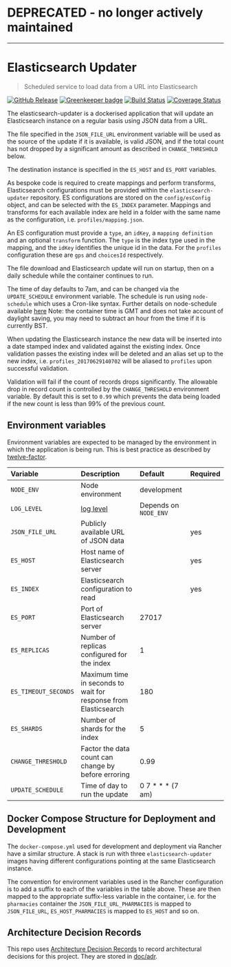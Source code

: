 # **DEPRECATED** - no longer actively maintained

---

# Elasticsearch Updater
> Scheduled service to load data from a URL into Elasticsearch

[![GitHub Release](https://img.shields.io/github/release/nhsuk/elasticsearch-updater.svg)](https://github.com/nhsuk/elasticsearch-updater/releases/latest/)
[![Greenkeeper badge](https://badges.greenkeeper.io/nhsuk/elasticsearch-updater.svg)](https://greenkeeper.io/)
[![Build Status](https://travis-ci.org/nhsuk/elasticsearch-updater.svg?branch=master)](https://travis-ci.org/nhsuk/elasticsearch-updater)
[![Coverage Status](https://coveralls.io/repos/github/nhsuk/elasticsearch-updater/badge.svg?branch=master)](https://coveralls.io/github/nhsuk/elasticsearch-updater?branch=master)

The elasticsearch-updater is a dockerised application that will update an
Elasticsearch instance on a regular basis using JSON data from a URL.

The file specified in the `JSON_FILE_URL` environment variable will be used as
the source of the update if it is available, is valid JSON, and if the total
count has not dropped by a significant amount as described in
`CHANGE_THRESHOLD` below.

The destination instance is specified in the `ES_HOST` and `ES_PORT` variables.

As bespoke code is required to create mappings and perform transforms,
Elasticsearch configurations must be provided within the
`elasticsearch-updater` repository. ES configurations are stored on the
`config/esConfig` object, and can be selected with the `ES_INDEX` parameter.
Mappings and transforms for each available index are held in a folder with the
same name as the configuration, i.e. `profiles/mapping.json`.

An ES configuration must provide a `type`, an `idKey`, a `mapping definition`
and an optional `transform` function. The `type` is the index type used in the
mapping, and the `idKey` identifies the unique id in the data. For the
`profiles` configuration these are `gps` and `choicesId` respectively.

The file download and Elasticsearch update will run on startup, then on a daily
schedule while the container continues to run.

The time of day defaults to 7am, and can be changed via the `UPDATE_SCHEDULE`
environment variable. The schedule is run using `node-schedule` which uses a
Cron-like syntax. Further details on node-schedule available
[here](https://www.npmjs.com/package/node-schedule)
Note: the container time is GMT and does not take account of daylight saving,
you may need to subtract an hour from the time if it is currently BST.

When updating the Elasticsearch instance the new data will be inserted into a
date stamped index and validated against the existing index. Once validation
passes the existing index will be deleted and an alias set up to the new index,
i.e. `profiles_20170629140702` will be aliased to `profiles` upon successful
validation.

Validation will fail if the count of records drops significantly. The allowable
drop in record count is controlled by the `CHANGE_THRESHOLD` environment
variable. By default this is set to `0.99` which prevents the data being loaded
if the new count is less than 99% of the previous count.

## Environment variables

Environment variables are expected to be managed by the environment in which
the application is being run. This is best practice as described by
[twelve-factor](https://12factor.net/config).

| Variable             | Description                                                     | Default               | Required |
| :------------------- | :-------------------------------------------------------------- | :-------------------- | :------- |
| `NODE_ENV`           | Node environment                                                | development           |          |
| `LOG_LEVEL`          | [log level](https://github.com/trentm/node-bunyan#levels)       | Depends on `NODE_ENV` |          |
| `JSON_FILE_URL`      | Publicly available URL of JSON data                             |                       | yes      |
| `ES_HOST`            | Host name of Elasticsearch server                               |                       | yes      |
| `ES_INDEX`           | Elasticsearch configuration to read                             |                       | yes      |
| `ES_PORT`            | Port of Elasticsearch server                                    | 27017                 |          |
| `ES_REPLICAS`        | Number of replicas configured for the index                     | 1                     |          |
| `ES_TIMEOUT_SECONDS` | Maximum time in seconds to wait for response from Elasticsearch | 180                   |          |
| `ES_SHARDS`          | Number of shards for the index                                  | 5                     |          |
| `CHANGE_THRESHOLD`   | Factor the data count can change by before erroring             | 0.99                  |          |
| `UPDATE_SCHEDULE`    | Time of day to run the update                                   | 0 7 * * *  (7 am)     |          |

## Docker Compose Structure for Deployment and Development

The `docker-compose.yml` used for development and deployment via Rancher have a similar structure.
A stack is run with three `elasticsearch-updater` images having different configurations pointing at the same Elasticsearch instance.

The convention for environment variables used in the Rancher configuration is to add a suffix to each of the variables in the table above.
These are then mapped to the appropriate suffix-less variable in the container,
i.e. for the `pharmacies` container the `JSON_FILE_URL_PHARMACIES` is mapped to `JSON_FILE_URL`, `ES_HOST_PHARMACIES` is mapped to `ES_HOST` and so on.

## Architecture Decision Records

This repo uses
[Architecture Decision Records](http://thinkrelevance.com/blog/2011/11/15/documenting-architecture-decisions)
to record architectural decisions for this project.
They are stored in [doc/adr](doc/adr).
